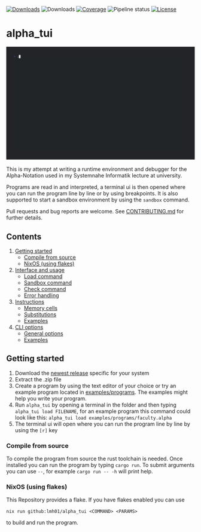 [![Downloads](https://img.shields.io/github/v/release/lmh01/alpha_tui)](https://github.com/lmh01/alpha_tui/releases)
![Downloads](https://img.shields.io/github/downloads/lmh01/alpha_tui/total)
[![Coverage](https://img.shields.io/codecov/c/github/lmh01/alpha_tui)](https://app.codecov.io/gh/LMH01/alpha_tui)
![Pipeline status](https://img.shields.io/github/actions/workflow/status/lmh01/alpha_tui/rust.yml)
[![License](https://img.shields.io/github/license/lmh01/alpha_tui)](LICENSE)

# alpha_tui

![Demo](docs/demo.gif)

This is my attempt at writing a runtime environment and debugger for the Alpha-Notation used in my Systemnahe Informatik lecture at university.

Programs are read in and interpreted, a terminal ui is then opened where you can run the program line by line or by using breakpoints. It is also supported to start a sandbox environment by using the `sandbox` command.

Pull requests and bug reports are welcome. See [CONTRIBUTING.md](CONTRIBUTING.md) for further details.

## Contents

1. [Getting started](#getting-started)
    - [Compile from source](#compile-from-source)
    - [NixOS (using flakes)](#nixos-using-flakes)
2. [Interface and usage](docs/interface_and_usage.md)
    - [Load command](docs/interface_and_usage.md#load-command)
    - [Sandbox command](docs/interface_and_usage.md#sandbox-command)
    - [Check command](docs/interface_and_usage.md#check-command)
    - [Error handling](docs/interface_and_usage.md#error-handling)
3. [Instructions](docs/instructions.md)
    - [Memory cells](docs/instructions.md#memory-cells)
    - [Substitutions](docs/instructions.md#substitutions)
    - [Examples](docs/instructions.md#examples)
4. [CLI options](docs/cli.md)
    - [General options](docs/cli.md#general-options)
    - [Examples](docs/cli.md#examples)

## Getting started

1. Download the [newest release](https://github.com/lmh01/alpha_tui/releases/latest) specific for your system
2. Extract the .zip file 
3. Create a program by using the text editor of your choice or try an example program located in [examples/programs](examples/programs). The examples might help you write your program.
4. Run `alpha_tui` by opening a terminal in the folder and then typing `alpha_tui load FILENAME`, for an example program this command could look like this: `alpha_tui load examples/programs/faculty.alpha`
5. The terminal ui will open where you can run the program line by line by using the `[r]` key

### Compile from source

To compile the program from source the rust toolchain is needed. Once installed you can run the program by typing `cargo run`. To submit arguments you can use `--`, for example `cargo run -- -h` will print help.

### NixOS (using flakes)

This Repository provides a flake. If you have flakes enabled you can use

```
nix run github:lmh01/alpha_tui <COMMAND> <PARAMS>
```

to build and run the program.